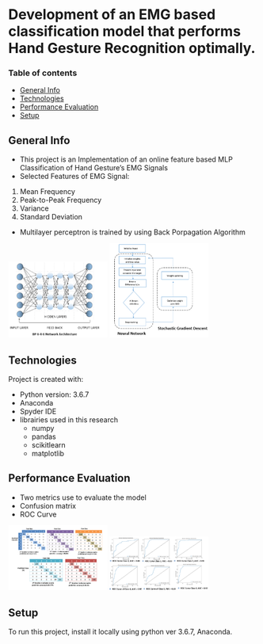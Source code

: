# Development of an EMG based classification model that performs Hand Gesture Recognition optimally.


### Table of contents
* [General Info](#general-Info)
* [Technologies](#technologies)
* [Performance Evaluation](#performance-Evaluation)
* [Setup](#setup)

## General Info
* This project is an Implementation of an online feature based MLP Classification of Hand Gesture’s EMG Signals
* Selected Features of EMG Signal:

 1. Mean Frequency
 2. Peak-to-Peak Frequency
 3. Variance
 4. Standard Deviation
 
- Multilayer perceptron is trained by using Back Porpagation Algorithm
<img src="https://github.com/MuhammadMuddassir/MLP/blob/master/images/BP%20neural%20Architecture.PNG?raw=true" Width="200"> 
<img src="https://github.com/MuhammadMuddassir/MLP/blob/master/images/Stochastic%20Gradient%20Descent.PNG?raw=true" Width="200"> 



	
## Technologies
Project is created with:
* Python version: 3.6.7
* Anaconda 
* Spyder IDE
* librairies used in this research 
  * numpy 
  * pandas
  * scikitlearn
  * matplotlib
	

## Performance Evaluation
 * Two metrics use to evaluate the model
 * Confusion matrix
 * ROC Curve

<img src="https://github.com/MuhammadMuddassir/MLP/blob/master/images/CM.PNG?raw=true" Width="200"> 

<img src="https://github.com/MuhammadMuddassir/MLP/blob/master/images/ROC%20Curves.PNG?raw=true" Width="200"> 


## Setup
To run this project, install it locally using python ver 3.6.7, Anaconda.
